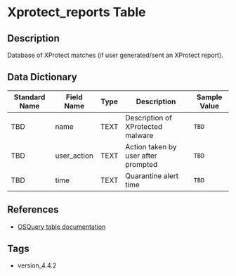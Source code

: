 # Xprotect_reports Table

## Description
Database of XProtect matches (if user generated/sent an XProtect report).

## Data Dictionary
|Standard Name|Field Name|Type|Description|Sample Value|
|---|---|---|---|---|
|TBD|name|TEXT|Description of XProtected malware|`TBD`|
|TBD|user_action|TEXT|Action taken by user after prompted|`TBD`|
|TBD|time|TEXT|Quarantine alert time|`TBD`|

## References
* [OSQuery table documentation](https://osquery.io/schema/current#xprotect_reports)

## Tags
* version_4.4.2